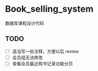# Book_selling_system
数据库课程设计代码

## TODO

- [ ] 适当写一些注释，方便以后 review
- [ ] 会员组无法修改
- [ ] 查看会员最近购书记录功能分页
